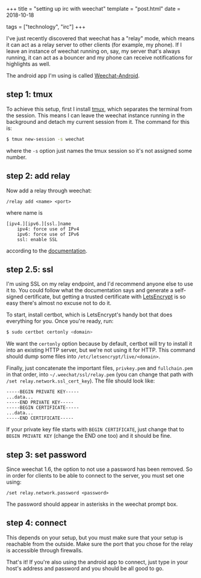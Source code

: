 +++
title = "setting up irc with weechat"
template = "post.html"
date = 2018-10-18

tags = ["technology", "irc"]
+++

I've just recently discovered that weechat has a "relay" mode, which means it can act as a relay server to other clients (for example, my phone). If I leave an instance of weechat running on, say, my server that's always running, it can act as a bouncer and my phone can receive notifications for highlights as well.

The android app I'm using is called [Weechat-Android][2].

## step 1: tmux

To achieve this setup, first I install [tmux][1], which separates the terminal from the session. This means I can leave the weechat instance running in the background and detach my current session from it. The command for this is:

```bash
$ tmux new-session -s weechat
```

where the `-s` option just names the tmux session so it's not assigned some number.

## step 2: add relay

Now add a relay through weechat:

```
/relay add <name> <port>
```

where name is

```
[ipv4.][ipv6.][ssl.]name
    ipv4: force use of IPv4
    ipv6: force use of IPv6
    ssl: enable SSL
```

according to the [documentation][3].

## step 2.5: ssl

I'm using SSL on my relay endpoint, and I'd recommend anyone else to use it to. You could follow what the documentation says and generate a self-signed certificate, but getting a trusted certificate with [LetsEncrypt][4] is so easy there's almost no excuse not to do it.

To start, install certbot, which is LetsEncrypt's handy bot that does everything for you. Once you're ready, run:

```bash
$ sudo certbot certonly <domain>
```

We want the `certonly` option because by default, certbot will try to install it into an existing HTTP server, but we're not using it for HTTP. This command should dump some files into `/etc/letsencrypt/live/<domain>`.

Finally, just concatenate the important files, `privkey.pem` and `fullchain.pem` in that order, into `~/.weechat/ssl/relay.pem` (you can change that path with `/set relay.network.ssl_cert_key`). The file should look like:

```
-----BEGIN PRIVATE KEY-----
...data...
-----END PRIVATE KEY-----
-----BEGIN CERTIFICATE-----
...data...
-----END CERTIFICATE-----
```

If your private key file starts with `BEGIN CERTIFICATE`, just change that to `BEGIN PRIVATE KEY` (change the END one too) and it should be fine.

## step 3: set password

Since weechat 1.6, the option to not use a password has been removed. So in order for clients to be able to connect to the server, you must set one using:

```
/set relay.network.password <password>
```

The password should appear in asterisks in the weechat prompt box.

## step 4: connect

This depends on your setup, but you must make sure that your setup is reachable from the outside. Make sure the port that you chose for the relay is accessible through firewalls.

That's it! If you're also using the android app to connect, just type in your host's address and password and you should be all good to go.

[1]: https://wiki.archlinux.org/index.php/Tmux
[2]: https://github.com/ubergeek42/weechat-android
[3]: https://www.weechat.org/files/doc/stable/weechat_user.en.html#relay_commands
[4]: https://letsencrypt.org/
